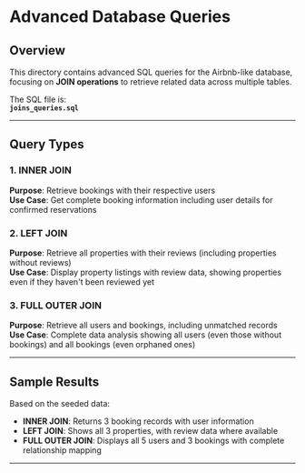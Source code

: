 # Advanced Database Queries

## Overview
This directory contains advanced SQL queries for the Airbnb-like database, focusing on **JOIN operations** to retrieve related data across multiple tables.

The SQL file is:  
**`joins_queries.sql`**

---

## Query Types

### 1. INNER JOIN
**Purpose**: Retrieve bookings with their respective users  
**Use Case**: Get complete booking information including user details for confirmed reservations

### 2. LEFT JOIN  
**Purpose**: Retrieve all properties with their reviews (including properties without reviews)  
**Use Case**: Display property listings with review data, showing properties even if they haven't been reviewed yet

### 3. FULL OUTER JOIN
**Purpose**: Retrieve all users and bookings, including unmatched records  
**Use Case**: Complete data analysis showing all users (even those without bookings) and all bookings (even orphaned ones)

---

## Sample Results
Based on the seeded data:
- **INNER JOIN**: Returns 3 booking records with user information
- **LEFT JOIN**: Shows all 3 properties, with review data where available
- **FULL OUTER JOIN**: Displays all 5 users and 3 bookings with complete relationship mapping

---